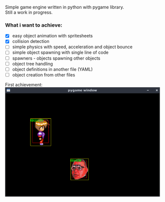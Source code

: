 Simple game engine written in python with pygame library.  
Still a work in progress.  
  
### What i want to achieve: 
- [x] easy object animation with spritesheets
- [X] collision detection
- [ ] simple physics with speed, acceleration and object bounce
- [ ] simple object spawning with single line of code
- [ ] spawners - objects spawning other objects  
- [ ] object tree handling
- [ ] object definitions in another file (YAML)
- [ ] object creation from other files
  
First achievement:  
![image missing](other/1.png)  
